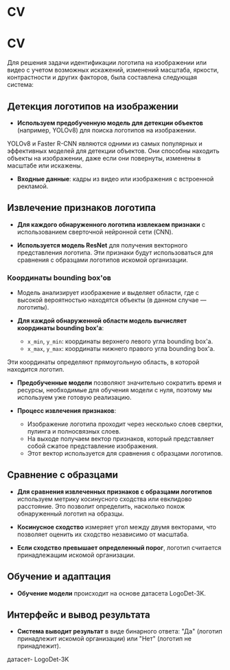 # CV

# CV

Для решения задачи идентификации логотипа на изображении или видео с учетом возможных искажений, изменений масштаба, яркости, контрастности и других факторов, была составлена следующая система:

## Детекция логотипов на изображении

- **Используем предобученную модель для детекции объектов** (например, YOLOv8) для поиска логотипов на изображении.

YOLOv8 и Faster R-CNN являются одними из самых популярных и эффективных моделей для детекции объектов. Они способны находить объекты на изображении, даже если они повернуты, изменены в масштабе или искажены.

- **Входные данные**: кадры из видео или изображения с встроенной рекламой.

## Извлечение признаков логотипа

- **Для каждого обнаруженного логотипа извлекаем признаки** с использованием сверточной нейронной сети (CNN).

- **Используется модель ResNet** для получения векторного представления логотипа. Эти признаки будут использоваться для сравнения с образцами логотипов искомой организации.

### Координаты bounding box'ов

- Модель анализирует изображение и выделяет области, где с высокой вероятностью находятся объекты (в данном случае — логотипы).

- **Для каждой обнаруженной области модель вычисляет координаты bounding box'а**:
  - `x_min`, `y_min`: координаты верхнего левого угла bounding box'а.
  - `x_max`, `y_max`: координаты нижнего правого угла bounding box'а.

Эти координаты определяют прямоугольную область, в которой находится логотип.

- **Предобученные модели** позволяют значительно сократить время и ресурсы, необходимые для обучения модели с нуля, поэтому мы используем уже готовую реализацию.

- **Процесс извлечения признаков**:
  - Изображение логотипа проходит через несколько слоев свертки, пулинга и полносвязных слоев.
  - На выходе получаем вектор признаков, который представляет собой сжатое представление изображения.
  - Этот вектор используется для сравнения с образцами логотипов.

## Сравнение с образцами

- **Для сравнения извлеченных признаков с образцами логотипов** используем метрику косинусного сходства или евклидово расстояние. Это позволит определить, насколько похож обнаруженный логотип на образцы.

- **Косинусное сходство** измеряет угол между двумя векторами, что позволяет оценить их сходство независимо от масштаба.

- **Если сходство превышает определенный порог**, логотип считается принадлежащим искомой организации.

## Обучение и адаптация

- **Обучение модели** происходит на основе датасета LogoDet-3K.

## Интерфейс и вывод результата

- **Система выводит результат** в виде бинарного ответа: "Да" (логотип принадлежит искомой организации) или "Нет" (логотип не принадлежит).


датасет- LogoDet-3K
